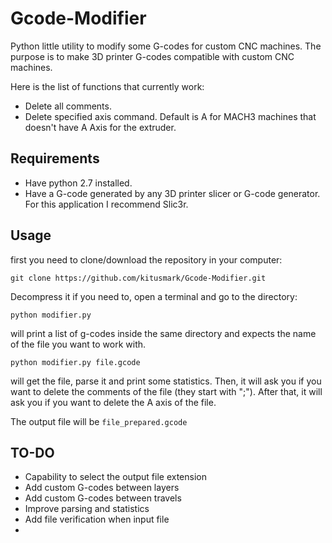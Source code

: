 # Gcode-Modifier
Python little utility to modify some G-codes for custom CNC machines.
The purpose is to make 3D printer G-codes compatible with custom CNC machines.

Here is the list of functions that currently work:

- Delete all comments.
- Delete specified axis command. Default is A for MACH3 machines that doesn't have A Axis for the extruder.

## Requirements

- Have python 2.7 installed.
- Have a G-code generated by any 3D printer slicer or G-code generator. For this application I recommend Slic3r.

## Usage

first you need to clone/download the repository in your computer:

`git clone https://github.com/kitusmark/Gcode-Modifier.git`

Decompress it if you need to, open a terminal and go to the directory:

`python modifier.py`

will print a list of g-codes inside the same directory and expects the name of the file you want to work with.

`python modifier.py file.gcode`

will get the file, parse it and print some statistics.
Then, it will ask you if you want to delete the comments of the file (they start with ";"). After that, it will ask you if you want to delete the A axis of the file.

The output file will be `file_prepared.gcode`

## TO-DO

- Capability to select the output file extension
- Add custom G-codes between layers
- Add custom G-codes between travels
- Improve parsing and statistics
- Add file verification when input file
- 
